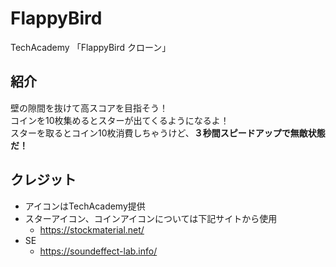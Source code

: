 # FlappyBird
TechAcademy 「FlappyBird クローン」

## 紹介
壁の隙間を抜けて高スコアを目指そう！<br>
コインを10枚集めるとスターが出てくるようになるよ！<br>
スターを取るとコイン10枚消費しちゃうけど、**３秒間スピードアップで無敵状態だ！**

## クレジット
- アイコンはTechAcademy提供
- スターアイコン、コインアイコンについては下記サイトから使用
   - https://stockmaterial.net/
- SE
   - https://soundeffect-lab.info/
